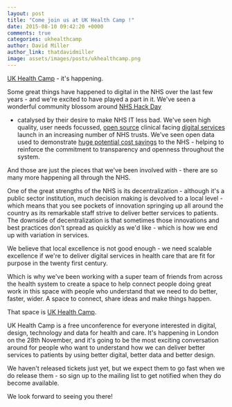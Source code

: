 ```yaml
---
layout: post
title: "Come join us at UK Health Camp !"
date: 2015-08-10 09:42:20 +0000
comments: true
categories: ukhealthcamp
author: David Miller
author_link: thatdavidmiller
image: assets/images/posts/ukhealthcamp.png
---
```

[UK Health Camp](http://ukhealthcamp.com/) - it's happening.

Some great things have happened to digital in the NHS over the last few years - and we're excited to have
played a part in it. We've seen a wonderful community blossom around [NHS Hack Day](http://nhshackday.com/)
- catalysed by their desire to make NHS IT less bad. We've seen high quality, user needs focussed,
[open source](https://github.com/openhealthcare) clinical facing [digital services](http://elcid.openhealthcare.org.uk/)
launch in an increasing number of NHS trusts. We've seen open data used to
demonstrate [huge potential cost savings](http://www.prescribinganalytics.com/) to the NHS - helping to reinforce the
commitment to transparency and openness throughout the system.

And those are just the pieces that we've been involved with - there are so many more happening all through the NHS.

One of the great strengths of the NHS is its decentralization - although it's a public sector institution, much
decision making is devolved to a local level - which means that you see pockets of innovation springing up all around
the country as its remarkable staff strive to deliver better services to patients. The downside of decentralization is
that sometimes those innovations and best practices don't spread as quickly as we'd like - which is how we end up with
variation in services.

We believe that local excellence is not good enough - we need scalable excellence if we're to deliver digital services
in health care that are fit for purpose in the twenty first century.

Which is why we've been working with a super team of friends from across the health system to create a space to help
connect people doing great work in this space with people who understand that we need to do better, faster, wider. A
space to connect, share ideas and make things happen.

That space is [UK Health Camp](http://ukhealthcamp.com/).

UK Health Camp is a free unconference for everyone interested in digital, design, technology and data for health and
care. It's happening in London on the 28th November, and it's going to be the most exciting conversation around for
people who want to understand how we can deliver better services to patients by using better digital, better data and
better design.

We haven't released tickets just yet, but we expect them to go fast when we do release them - so sign up to the mailing
list to get notified when they do become available.

We look forward to seeing you there!
